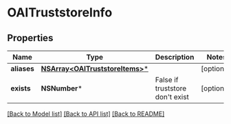 # OAITruststoreInfo

## Properties
Name | Type | Description | Notes
------------ | ------------- | ------------- | -------------
**aliases** | [**NSArray&lt;OAITruststoreItems&gt;***](OAITruststoreItems.md) |  | [optional] 
**exists** | **NSNumber*** | False if truststore don&#39;t exist | [optional] 

[[Back to Model list]](../README.md#documentation-for-models) [[Back to API list]](../README.md#documentation-for-api-endpoints) [[Back to README]](../README.md)


